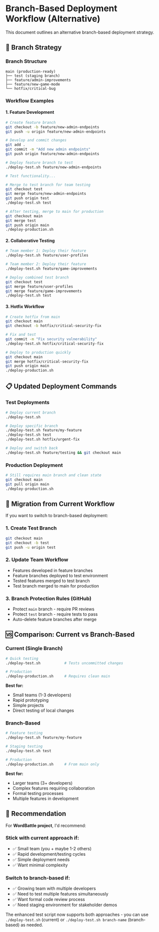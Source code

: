 # Branch-Based Deployment Workflow (Alternative)

This document outlines an alternative branch-based deployment strategy.

## 🌿 Branch Strategy

### Branch Structure
```
main (production-ready)
├── test (staging branch)
├── feature/admin-improvements
├── feature/new-game-mode
└── hotfix/critical-bug
```

### Workflow Examples

#### 1. Feature Development
```bash
# Create feature branch
git checkout -b feature/new-admin-endpoints
git push -u origin feature/new-admin-endpoints

# Develop and commit changes
git add .
git commit -m "Add new admin endpoints"
git push origin feature/new-admin-endpoints

# Deploy feature branch to test
./deploy-test.sh feature/new-admin-endpoints

# Test functionality...

# Merge to test branch for team testing
git checkout test
git merge feature/new-admin-endpoints
git push origin test
./deploy-test.sh test

# After testing, merge to main for production
git checkout main
git merge test
git push origin main
./deploy-production.sh
```

#### 2. Collaborative Testing
```bash
# Team member 1: Deploy their feature
./deploy-test.sh feature/user-profiles

# Team member 2: Deploy their feature  
./deploy-test.sh feature/game-improvements

# Deploy combined test branch
git checkout test
git merge feature/user-profiles
git merge feature/game-improvements
./deploy-test.sh test
```

#### 3. Hotfix Workflow
```bash
# Create hotfix from main
git checkout main
git checkout -b hotfix/critical-security-fix

# Fix and test
git commit -m "Fix security vulnerability"
./deploy-test.sh hotfix/critical-security-fix

# Deploy to production quickly
git checkout main
git merge hotfix/critical-security-fix
git push origin main
./deploy-production.sh
```

## 📋 Updated Deployment Commands

### Test Deployments
```bash
# Deploy current branch
./deploy-test.sh

# Deploy specific branch
./deploy-test.sh feature/my-feature
./deploy-test.sh test
./deploy-test.sh hotfix/urgent-fix

# Deploy and switch back
./deploy-test.sh feature/testing && git checkout main
```

### Production Deployment
```bash
# Still requires main branch and clean state
git checkout main
git pull origin main
./deploy-production.sh
```

## 🔄 Migration from Current Workflow

If you want to switch to branch-based deployment:

### 1. Create Test Branch
```bash
git checkout main
git checkout -b test
git push -u origin test
```

### 2. Update Team Workflow
- Features developed in feature branches
- Feature branches deployed to test environment
- Tested features merged to test branch
- Test branch merged to main for production

### 3. Branch Protection Rules (GitHub)
- Protect `main` branch - require PR reviews
- Protect `test` branch - require tests to pass
- Auto-delete feature branches after merge

## 🆚 Comparison: Current vs Branch-Based

### Current (Single Branch)
```bash
# Quick testing
./deploy-test.sh           # Tests uncommitted changes

# Production
./deploy-production.sh     # Requires clean main
```

**Best for:**
- Small teams (1-3 developers)
- Rapid prototyping
- Simple projects
- Direct testing of local changes

### Branch-Based
```bash
# Feature testing
./deploy-test.sh feature/my-feature

# Staging testing
./deploy-test.sh test

# Production
./deploy-production.sh     # From main only
```

**Best for:**
- Larger teams (3+ developers)
- Complex features requiring collaboration
- Formal testing processes
- Multiple features in development

## 🎯 Recommendation

For **WordBattle project**, I'd recommend:

### **Stick with current approach** if:
- ✅ Small team (you + maybe 1-2 others)
- ✅ Rapid development/testing cycles
- ✅ Simple deployment needs
- ✅ Want minimal complexity

### **Switch to branch-based** if:
- ✅ Growing team with multiple developers
- ✅ Need to test multiple features simultaneously
- ✅ Want formal code review process
- ✅ Need staging environment for stakeholder demos

The enhanced test script now supports both approaches - you can use `./deploy-test.sh` (current) or `./deploy-test.sh branch-name` (branch-based) as needed. 